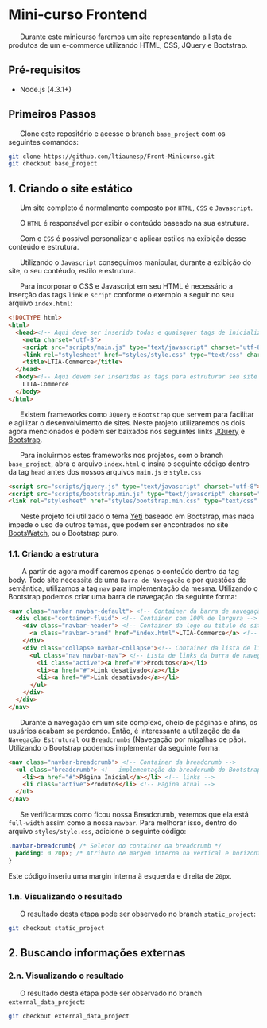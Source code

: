# Mini-curso Frontend

&nbsp;&nbsp;&nbsp;&nbsp;&nbsp;&nbsp;Durante este minicurso faremos um site representando a lista de produtos de um e-commerce utilizando HTML, CSS, JQuery e Bootstrap.

## Pré-requisitos
   * Node.js (4.3.1+)

## Primeiros Passos

&nbsp;&nbsp;&nbsp;&nbsp;&nbsp;&nbsp;Clone este repositório e acesse o branch `base_project` com os seguintes comandos:

``` sh
git clone https://github.com/ltiaunesp/Front-Minicurso.git
git checkout base_project
```

## 1. Criando o site estático
&nbsp;&nbsp;&nbsp;&nbsp;&nbsp;&nbsp;Um site completo é normalmente composto por `HTML`, `CSS` e `Javascript`.

&nbsp;&nbsp;&nbsp;&nbsp;&nbsp;&nbsp;O `HTML` é responsável por exibir o conteúdo baseado na sua estrutura.

&nbsp;&nbsp;&nbsp;&nbsp;&nbsp;&nbsp;Com o `CSS` é possível personalizar e aplicar estilos na exibição desse conteúdo e estrutura.

&nbsp;&nbsp;&nbsp;&nbsp;&nbsp;&nbsp;Utilizando o `Javascript` conseguimos manipular, durante a exibição do site, o seu contéudo, estilo e estrutura.

&nbsp;&nbsp;&nbsp;&nbsp;&nbsp;&nbsp;Para incorporar o CSS e Javascript em seu HTML é necessário a inserção das tags `link` e `script` conforme o exemplo a seguir no seu arquivo `index.html`:

``` html
<!DOCTYPE html>
<html>
  <head><!-- Aqui deve ser inserido todas e quaisquer tags de inicialização do seu site -->
    <meta charset="utf-8">
    <script src="scripts/main.js" type="text/javascript" charset="utf-8"></script>
    <link rel="stylesheet" href="styles/style.css" type="text/css" charset="utf-8">
    <title>LTIA-Commerce</title>
  </head>
  <body><!-- Aqui devem ser inseridas as tags para estruturar seu site -->
    LTIA-Commerce
  </body>
</html>
```

&nbsp;&nbsp;&nbsp;&nbsp;&nbsp;&nbsp;Existem frameworks como `JQuery` e `Bootstrap` que servem para facilitar e agilizar o desenvolvimento de sites. Neste projeto utilizaremos os dois agora mencionados e podem ser baixados nos seguintes links [JQuery](http://jquery.com/) e [Bootstrap](http://getbootstrap.com/).

&nbsp;&nbsp;&nbsp;&nbsp;&nbsp;&nbsp;Para incluirmos estes frameworks nos projetos, com o branch `base_project`, abra o arquivo `index.html` e insira o seguinte código dentro da tag `head` antes dos nossos arquivos `main.js` e `style.css`

``` html
<script src="scripts/jquery.js" type="text/javascript" charset="utf-8"></script>
<script src="scripts/bootstrap.min.js" type="text/javascript" charset="utf-8"></script>
<link rel="stylesheet" href="styles/bootstrap.min.css" type="text/css" charset="utf-8">
```


&nbsp;&nbsp;&nbsp;&nbsp;&nbsp;&nbsp;Neste projeto foi utilizado o tema [Yeti](https://bootswatch.com/yeti/) baseado em Bootstrap, mas nada impede o uso de outros temas, que podem ser encontrados no site [BootsWatch](https://bootswatch.com/yeti/), ou o Bootstrap puro.

### 1.1. Criando a estrutura
&nbsp;&nbsp;&nbsp;&nbsp;&nbsp;&nbsp; A partir de agora modificaremos apenas o conteúdo dentro da tag body. Todo site necessita de uma `Barra de Navegação` e por questões de semântica, utilizamos a tag `nav` para implementação da mesma. Utilizando o Bootstrap podemos criar uma barra de navegação da seguinte forma:

``` html
<nav class="navbar navbar-default"> <!-- Container da barra de navegação -->
  <div class="container-fluid"> <!-- Container com 100% de largura -->
    <div class="navbar-header"> <!-- Container da logo ou titulo do site -->
      <a class="navbar-brand" href="index.html">LTIA-Commerce</a> <!-- Link para a página inicial -->
    </div>
    <div class="collapse navbar-collapse"><!-- Container da lista de links -->
      <ul class="nav navbar-nav"> <!-- Lista de links da barra de navegação -->
        <li class="active"><a href="#">Produtos</a></li>
        <li><a href="#">Link desativado</a></li>
        <li><a href="#">Link desativado</a></li>
      </ul>
    </div>
  </div>
</nav>
```
&nbsp;&nbsp;&nbsp;&nbsp;&nbsp;&nbsp;Durante a navegação em um site complexo, cheio de páginas e afins, os usuários acabam se perdendo. Então, é interessante a utilização de da `Navegação Estrutural` ou `Breadcrumbs` (Navegação por migalhas de pão). Utilizando o Bootstrap podemos implementar da seguinte forma:

``` html
<nav class="navbar-breadcrumb"> <!-- Container da breadcrumb -->
  <ul class="breadcrumb"> <!-- implementação da breadcrumb do Bootstrap -->
    <li><a href="#">Página Inicial</a></li> <!-- links -->
    <li class="active">Produtos</li> <!-- Página atual -->
  </ul>
</nav>
```

&nbsp;&nbsp;&nbsp;&nbsp;&nbsp;&nbsp;Se verificarmos como ficou nossa Breadcrumb, veremos que ela está `full-width` assim como a nossa `navbar`. Para melhorar isso, dentro do arquivo `styles/style.css`, adicione o seguinte código:

``` css
.navbar-breadcrumb{ /* Seletor do container da breadcrumb */
  padding: 0 20px; /* Atributo de margem interna na vertical e horizontal */
}
```
Este código inseriu uma margin interna à esquerda e direita de `20px`.
### 1.n. Visualizando o resultado

&nbsp;&nbsp;&nbsp;&nbsp;&nbsp;&nbsp;O resultado desta etapa pode ser observado no branch `static_project`:

``` sh    
git checkout static_project
```


## 2. Buscando informações externas

### 2.n. Visualizando o resultado
&nbsp;&nbsp;&nbsp;&nbsp;&nbsp;&nbsp;O resultado desta etapa pode ser observado no branch `external_data_project`:

``` sh    
git checkout external_data_project
```
